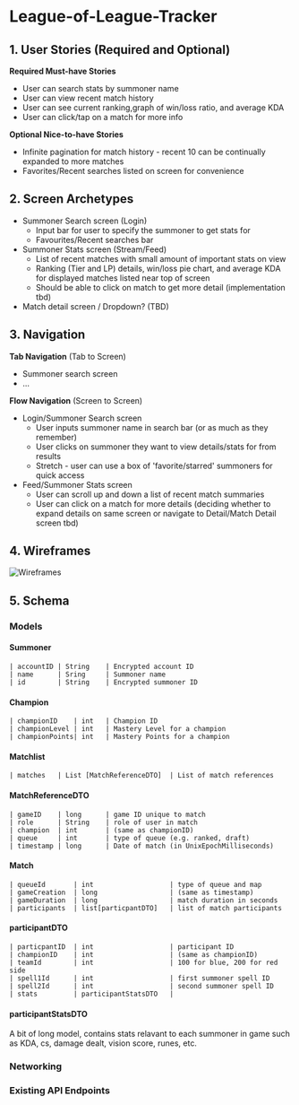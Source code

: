 # League-of-League-Tracker

## 1. User Stories (Required and Optional)

**Required Must-have Stories**

 * User can search stats by summoner name
 * User can view recent match history 
 * User can see current ranking,graph of win/loss ratio, and average KDA
 * User can click/tap on a match for more info

**Optional Nice-to-have Stories**

 * Infinite pagination for match history - recent 10 can be continually expanded to more matches
 * Favorites/Recent searches listed on screen for convenience

## 2. Screen Archetypes

 * Summoner Search screen (Login)
   * Input bar for user to specify the summoner to get stats for
   * Favourites/Recent searches bar
 * Summoner Stats screen (Stream/Feed)
   * List of recent matches with small amount of important stats on view
   * Ranking (Tier and LP) details, win/loss pie chart, and average KDA for displayed matches listed near top of screen
   * Should be able to click on match to get more detail (implementation tbd) 
 * Match detail screen / Dropdown? (TBD) 

## 3. Navigation

**Tab Navigation** (Tab to Screen)

 * Summoner search screen
 * ...

**Flow Navigation** (Screen to Screen)

 * Login/Summoner Search screen
   * User inputs summoner name in search bar (or as much as they remember)
   * User clicks on summoner they want to view details/stats for from results
   * Stretch - user can use a box of 'favorite/starred' summoners for quick access
 * Feed/Summoner Stats screen
   * User can scroll up and down a list of recent match summaries
   * User can click on a match for more details (deciding whether to expand details on same screen or navigate to Detail/Match Detail screen tbd)

## 4. Wireframes
<img src='https://github.com/Breakout-Room-2/lol-tracker/blob/master/wireframes.jpg' title='Wireframes' width='' alt='Wireframes' />

## 5. Schema

### Models

#### Summoner
    | accountID | String    | Encrypted account ID
    | name      | Sring     | Summoner name
    | id        | String    | Encrypted summoner ID

#### Champion
    | championID    | int   | Champion ID
    | championLevel | int   | Mastery Level for a champion
    | championPoints| int   | Mastery Points for a champion

#### Matchlist
    | matches   | List [MatchReferenceDTO]  | List of match references

#### MatchReferenceDTO
    | gameID    | long      | game ID unique to match
    | role      | String    | role of user in match 
    | champion  | int       | (same as championID)
    | queue     | int       | type of queue (e.g. ranked, draft)
    | timestamp | long      | Date of match (in UnixEpochMilliseconds)

#### Match
    | queueId       | int                   | type of queue and map
    | gameCreation  | long                  | (same as timestamp)
    | gameDuration  | long                  | match duration in seconds
    | participants  | list[particpantDTO]   | list of match participants

#### participantDTO
    | particpantID  | int                   | participant ID
    | championID    | int                   | (same as championID)
    | teamId        | int                   | 100 for blue, 200 for red side
    | spell1Id      | int                   | first summoner spell ID
    | spell2Id      | int                   | second summoner spell ID
    | stats         | participantStatsDTO   | 

#### participantStatsDTO
A bit of long model, contains stats relavant to each summoner in game such as
KDA, cs, damage dealt, vision score, runes, etc.

### Networking

### Existing API Endpoints
